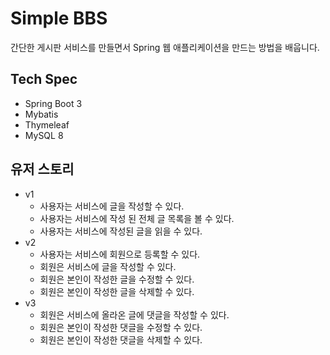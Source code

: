 # Simple BBS

간단한 게시판 서비스를 만들면서 Spring 웹 애플리케이션을 만드는 방법을 배웁니다.

## Tech Spec

- Spring Boot 3
- Mybatis
- Thymeleaf
- MySQL 8

## 유저 스토리

- v1
    - 사용자는 서비스에 글을 작성할 수 있다.
    - 사용자는 서비스에 작성 된 전체 글 목록을 볼 수 있다.
    - 사용자는 서비스에 작성된 글을 읽을 수 있다.
- v2
    - 사용자는 서비스에 회원으로 등록할 수 있다.
    - 회원은 서비스에 글을 작성할 수 있다.
    - 회원은 본인이 작성한 글을 수정할 수 있다.
    - 회원은 본인이 작성한 글을 삭제할 수 있다.
- v3
    - 회원은 서비스에 올라온 글에 댓글을 작성할 수 있다.
    - 회원은 본인이 작성한 댓글을 수정할 수 있다.
    - 회원은 본인이 작성한 댓글을 삭제할 수 있다. 